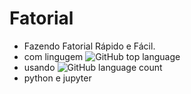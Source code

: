 # Fatorial

- Fazendo Fatorial Rápido e Fácil.
- com lingugem 
![GitHub top language](https://img.shields.io/github/languages/top/calgns/Fatorial)
- usando
![GitHub language count](https://img.shields.io/github/languages/count/calgns/Fatorial)
- python e jupyter
